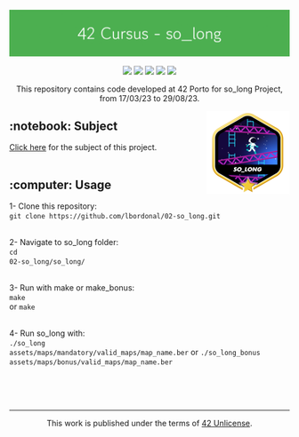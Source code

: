 <p align="center">
  <img src="https://github.com/lbordonal/lbordonal/blob/main/.images/42_Cursus_-_so_long.png">
</p>

<p align="center">
	<img src="https://img.shields.io/badge/score-125%20%2F%20100%20%E2%98%85-9cf?style=flat-square" />
	<img src="https://img.shields.io/github/languages/code-size/lbordonal/02-so_long?style=flat-square" />
	<img src="https://img.shields.io/github/languages/count/lbordonal/02-so_long?style=flat-square" />
	<img src="https://img.shields.io/github/languages/top/lbordonal/02-so_long?style=flat-square" />
	<img src="https://img.shields.io/github/last-commit/lbordonal/02-so_long?style=flat-square" />
</p>

<p align="center">
This repository contains code developed at 42 Porto for so_long Project, from 17/03/23 to 29/08/23.
</p>

<img src="https://github.com/lbordonal/lbordonal/blob/main/.42_badges/so_longm.png" align="right" />
<h2>
	 :notebook: Subject
</h2>
<a href="https://github.com/lbordonal/02-so_long/blob/main/Subject/en.subject.pdf">Click here</a> for the subject of this project.
<br /><br />

<h2 align="left">
	:computer: Usage
</h2>
1- Clone this repository: </br>
<code>git clone https://github.com/lbordonal/02-so_long.git</code> </br></br>

2- Navigate to so_long folder: </br>
<code>cd 02-so_long/so_long/</code><br /><br />

3- Run with make or make_bonus: </br>
<code>make</code><br /> or <code>make</code><br /><br />

4- Run so_long with: </br>
<code>./so_long assets/maps/mandatory/valid_maps/map_name.ber</code> or <code>./so_long_bonus assets/maps/bonus/valid_maps/map_name.ber</code><br /><br />

<br />
<br />
<hr/>
<p align="center">
This work is published under the terms of <a href="https://github.com/gcamerli/42unlicense">42 Unlicense</a>.
</p>
